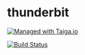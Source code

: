 # thunderbit

[![Managed with Taiga.io](https://taiga.io/media/support/attachments/article-22/banner-gh.png)](https://tree.taiga.io/project/greenled-thunderbit-1/ "Managed with Taiga.io")

[![Build Status](https://travis-ci.org/thunderbit/thunderbit.svg?branch=master)](https://travis-ci.org/thunderbit/thunderbit)
